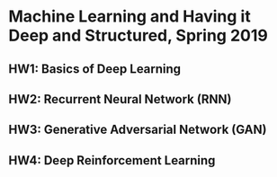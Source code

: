 # Machine Learning and Having it Deep and Structured, Spring 2019

## HW1: Basics of Deep Learning
## HW2: Recurrent Neural Network (RNN)
## HW3: Generative Adversarial Network (GAN)
## HW4: Deep Reinforcement Learning
